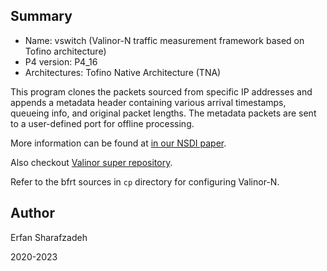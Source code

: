 ## Summary

* Name: vswitch (Valinor-N traffic measurement framework based on Tofino architecture)
* P4 version: P4_16
* Architectures: Tofino Native Architecture (TNA)

This program clones the packets sourced from specific IP addresses and appends a metadata header containing various arrival timestamps, queueing info, and original packet lengths. The metadata packets are sent to a user-defined port for offline processing.

More information can be found at [in our NSDI paper](https://www.usenix.org/conference/nsdi23/presentation/sharafzadeh).

Also checkout [Valinor super repository](https://github.com/hopnets/valinor-artifacts).

Refer to the bfrt sources in `cp` directory for configuring Valinor-N.

## Author
Erfan Sharafzadeh

2020-2023
